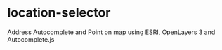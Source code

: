 # location-selector
Address Autocomplete and Point on map using ESRI, OpenLayers 3 and Autocomplete.js
